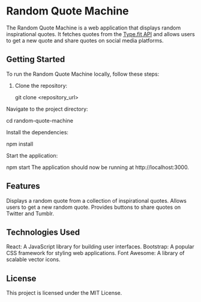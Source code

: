 # Random Quote Machine

The Random Quote Machine is a web application that displays random inspirational quotes. It fetches quotes from the [Type.fit API](https://type.fit/api/quotes) and allows users to get a new quote and share quotes on social media platforms.

## Getting Started

To run the Random Quote Machine locally, follow these steps:

1. Clone the repository:

   git clone <repository_url>
   
Navigate to the project directory:

cd random-quote-machine

Install the dependencies:

npm install

Start the application:

npm start
The application should now be running at http://localhost:3000.

## Features

Displays a random quote from a collection of inspirational quotes.
Allows users to get a new random quote.
Provides buttons to share quotes on Twitter and Tumblr.
## Technologies Used
React: A JavaScript library for building user interfaces.
Bootstrap: A popular CSS framework for styling web applications.
Font Awesome: A library of scalable vector icons.
## License
This project is licensed under the MIT License.
